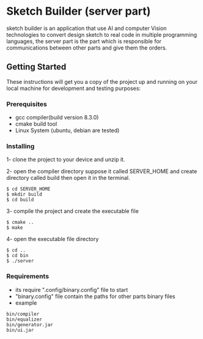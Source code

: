 # Sketch Builder (server part)

sketch builder is an application that use AI and computer Vision technologies to convert design sketch to real code in multiple programming languages, the server part is the part which is responsible for communications between other parts and give them the orders.

## Getting Started

These instructions will get you a copy of the project up and running on your local machine for development and testing purposes:

### Prerequisites

- gcc compiler(build version 8.3.0)
- cmake build tool
- Linux System (ubuntu, debian are tested)


### Installing

1- clone the project to your device and unzip it.

2- open the compiler directory suppose it called SERVER_HOME and create directory called build then open it in the terminal.

```
$ cd SERVER_HOME
$ mkdir build
$ cd build
```

3- compile the project and create the executable file

```
$ cmake ..
$ make
```

4- open the executable file directory

```
$ cd ..
$ cd bin
$ ./server
```

### Requirements

- its require ".config/binary.config" file to start
- "binary.config" file contain the paths for other parts binary files
- example

```
bin/compiler
bin/equalizer
bin/generator.jar
bin/ui.jar
```
